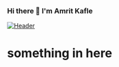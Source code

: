 ### Hi there 👋 I'm Amrit Kafle
[![Header](https://kaphleamrit.github.io/Kaphleamrit/IMG.jpg "Header")](https://some-url.dev/)
<h1>something in here </h1>
<img src = "

<!--
**Kaphleamrit/Kaphleamrit** is a ✨ _special_ ✨ repository because its `README.md` (this file) appears on your GitHub profile.

Here are some ideas to get you started:

- 🔭 I’m currently working on ...
- 🌱 I’m currently learning ...
- 👯 I’m looking to collaborate on ...
- 🤔 I’m looking for help with ...
- 💬 Ask me about ...
- 📫 How to reach me: ...
- 😄 Pronouns: ...
- ⚡ Fun fact: ...
-->
